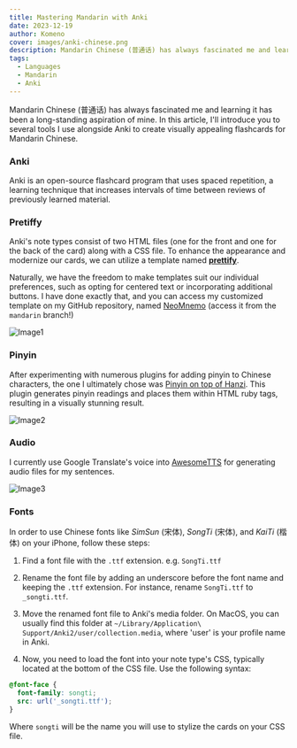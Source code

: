 ```yaml
---
title: Mastering Mandarin with Anki
date: 2023-12-19
author: Komeno
cover: images/anki-chinese.png
description: Mandarin Chinese (普通话) has always fascinated me and learning it has been a long-standing aspiration of mine. In this article, I'll introduce you to several tools I use alongside Anki to create visually appealing flashcards for Mandarin Chinese.
tags:
  - Languages
  - Mandarin
  - Anki
---
```

Mandarin Chinese (普通话) has always fascinated me and learning it has been a long-standing aspiration of mine. In this article, I'll introduce you to several tools I use alongside Anki to create visually appealing flashcards for Mandarin Chinese.

### Anki

Anki is an open-source flashcard program that uses spaced repetition, a learning technique that increases intervals of time between reviews of previously learned material.

### Pretiffy

Anki's note types consist of two HTML files (one for the front and one for the back of the card) along with a CSS file. To enhance the appearance and modernize our cards, we can utilize a template named **[prettify](https://github.com/pranavdeshai/anki-prettify)**.

Naturally, we have the freedom to make templates suit our individual preferences, such as opting for centered text or incorporating additional buttons. I have done exactly that, and you can access my customized template on my GitHub repository, named [NeoMnemo](https://github.com/riceset/NeoMnemo) (access it from the `mandarin` branch!)

![Image1](https://github.com/riceset/riceset.com/assets/48802655/eb6d220e-07f1-474b-a35a-3f8b907ebc9a)

###  Pinyin

After experimenting with numerous plugins for adding pinyin to Chinese characters, the one I ultimately chose was [Pinyin on top of Hanzi](https://ankiweb.net/shared/info/417709332). This plugin generates pinyin readings and places them within HTML ruby tags, resulting in a visually stunning result.

![Image2](https://github.com/riceset/riceset.com/assets/48802655/a62f049f-e84b-4094-99bf-29a42b2a1e6a)

### Audio

I  currently use Google Translate's voice into [AwesomeTTS](https://ankiweb.net/shared/info/1436550454) for generating audio files for my sentences.

![Image3](https://github.com/riceset/riceset.com/assets/48802655/73c65f42-1b7c-47ec-aa8b-2735d4101aab)

### Fonts

In order to use Chinese fonts like *SimSun* (宋体), *SongTi* (宋体), and *KaiTi* (楷体) on your iPhone, follow these steps:

1. Find a font file with the `.ttf` extension. e.g. `SongTi.ttf`

2. Rename the font file by adding an underscore before the font name and keeping the `.ttf` extension. For instance, rename `SongTi.ttf` to `_songti.ttf`.

3. Move the renamed font file to Anki's media folder. On MacOS, you can usually find this folder at `~/Library/Application\ Support/Anki2/user/collection.media`, where 'user' is your profile name in Anki.

4. Now, you need to load the font into your note type's CSS, typically located at the bottom of the CSS file. Use the following syntax:

```css
@font-face {
  font-family: songti;
  src: url('_songti.ttf');
}
```

Where `songti` will be the name you will use to stylize the cards on your CSS file.

